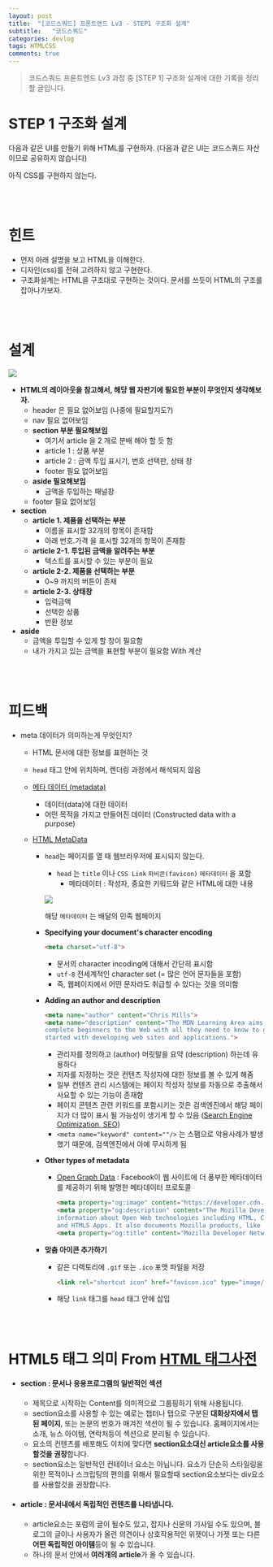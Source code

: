 ```yaml
---
layout: post
title:  "[코드스쿼드] 프론트엔드 Lv3 - STEP1 구조화 설계"
subtitle:   "코드스쿼드"
categories: devlog
tags: HTMLCSS
comments: true
---
```


> 코드스쿼드 프론트엔드 Lv3 과정 중 [STEP 1] 구조화 설계에 대한 기록을 정리할 글입니다.

# STEP 1 구조화 설계

다음과 같은 UI를 만들기 위해 HTML를 구현하자. (다음과 같은 UI는 코드스쿼드 자산이므로 공유하지 않습니다)

아직 CSS를 구현하지 않는다.

<br />

<br />

# 힌트

- 먼저 아래 설명을 보고 HTML을 이해한다.
- 디자인(css)를 전혀 고려하지 않고 구현한다.
- 구조화설계는 HTML을 구조대로 구현하는 것이다. 문서를 쓰듯이 HTML의 구조를 잡아나가보자.

<br />

<br />

# 설계

![](https://i.imgur.com/K4lv912.png)

- **HTML의 레이아웃을 참고해서, 해당 웹 자판기에 필요한 부분이 무엇인지 생각해보자.**
  - header 은 필요 없어보임 (나중에 필요할지도?)
  - nav 필요 없어보임
  - **section 부분 필요해보임**
    - 여기서 article 을 2 개로 분배 해야 할 듯 함
    - article 1 : 상품 부분
    - article 2 : 금액 투입 표시기, 번호 선택판, 상태 창
    - footer 필요 없어보임
  - **aside 필요해보임**
    - 금액을 투입하는 패널창
  - footer 필요 없어보임
- **section**
  - **article 1. 제품을 선택하는 부분**
    - 이름을 표시할 32개의 항목이 존재함
    - 아래 번호.가격 을 표시할 32개의 항목이 존재함
  - **article 2-1. 투입된 금액을 알려주는 부분**
    - 텍스트를 표시할 수 있는 부분이 필요
  - **article 2-2. 제품을 선택하는 부분**
    - 0~9 까지의 버튼이 존재
  - **article 2-3. 상태창**
    - 입력금액
    - 선택한 상품
    - 반환 정보
- **aside**
  - 금액을 투입할 수 있게 할 창이 필요함
  - 내가 가지고 있는 금액을 표현할 부분이 필요함 With 계산

<br />

<br />

# 피드백

- meta 데이터가 의미하는게 무엇인지?

  - HTML 문서에 대한 정보를 표현하는 것

  - `head` 태그 안에 위치하며, 렌더링 과정에서 해석되지 않음

  - [메타 데이터 (metadata)](https://ko.wikipedia.org/wiki/%EB%A9%94%ED%83%80%EB%8D%B0%EC%9D%B4%ED%84%B0)

    - 데이터(data)에 대한 데이터
    - 어떤 목적을 가지고 만들어진 데이터 (Constructed data with a purpose)

  - [HTML MetaData](https://developer.mozilla.org/ko/docs/Web/HTML/Element/meta)

    - `head`는 페이지를 열 때 웹브라우저에 표시되지 않는다.

      - `head` 는 `title` 이나 `CSS Link` `파비콘(favicon)` `메타데이터` 을 포함
        - 메타데이터 : 작성자, 중요한 키워드와 같은 HTML에 대한 내용

      ![](https://i.imgur.com/NiCvSMa.png)

      해당 `메타데이터` 는 배달의 민족 웹페이지

    - **Specifying your document's character encoding**

      ```html
      <meta charset="utf-8">
      ```

      - 문서의 character incoding에 대해서 간단히 표시함
      - `utf-8` 전세계적인 character set (= 많은 언어 문자들을 포함)
      - 즉, 웹페이지에서 어떤 문자라도 취급할 수 있다는 것을 의미함

    - **Adding an author and description**

      ```html
      <meta name="author" content="Chris Mills">
      <meta name="description" content="The MDN Learning Area aims to provide
      complete beginners to the Web with all they need to know to get
      started with developing web sites and applications.">
      ```

      - 관리자를 정의하고 (author) 머릿말을 요약 (description) 하는데 유용하다
      - 저자를 지정하는 것은 컨텐츠 작성자에 대한 정보를 볼 수 있게 해줌
      - 일부 컨텐츠 관리 시스템에는 페이지 작성자 정보를 자동으로 추출해서 사요할 수 있는 기능이 존재함
      - 페이지 콘텐츠 관련 키워드를 포함시키는 것은 검색엔진에서 해당 페이지가 더 많이 표시 될 가능성이 생기게 할 수 있음 ([Search Engine Optimization, SEO](https://developer.mozilla.org/en-US/docs/Glossary/SEO))
      - `<meta name="keyword" content=""/>` 는 스팸으로 악용사례가 발생했기 때문에, 검색엔진에서 아예 무시하게 됨

    - **Other types of metadata**

      - [Open Graph Data](http://ogp.me/) : Facebook이 웹 사이트에 더 풍부한 메타데이터를 제공하기 위해 발명한 메타데이터 프로토콜

        ```html
        <meta property="og:image" content="https://developer.cdn.mozilla.net/static/img/opengraph-logo.dc4e08e2f6af.png">
        <meta property="og:description" content="The Mozilla Developer Network (MDN) provides
        information about Open Web technologies including HTML, CSS, and APIs for both Web sites
        and HTML5 Apps. It also documents Mozilla products, like Firefox OS.">
        <meta property="og:title" content="Mozilla Developer Network">
        ```

    - **맞춤 아이콘 추가하기**

      - 같은 디렉토리에 `.gif` 또는 `.ico` 포맷 파일을 저장

        ```html
        <link rel="shortcut icon" href="favicon.ico" type="image/x-icon">
        ```

      - 해당 `link` 태그를 `head` 태그 안에 삽입

<br />

<br />

# HTML5 태그 의미 From [HTML 태그사전](https://opentutorials.org/module/552)

- #### section : 문서나 응용프로그램의 일반적인 섹션

  - 제목으로 시작하는 Content를 의미적으로 그룹핑하기 위해 사용됩니다.
  - section요소를 사용할 수 있는 예로는 챕터나 탭으로 구분된  **대화상자에서 탭된 페이지**, 또는 논문의 번호가 매겨진 색션이 될 수 있습니다. 홈페이지에서는 소개, 뉴스 아이템, 연락처등이 섹션으로 분리될 수 있습니다.
  - 요소의 컨텐츠를 배포해도 이치에 맞다면 **section요소대신 article요소를 사용할것을 권장**합니다.
  - section요소는 일반적인 컨테이너 요소는 아닙니다. 요소가 단순히 스타일링을 위한 목적이나 스크립팅의 편의를 위해서 필요할때 section요소보다는 div요소를 사용할것을 권장합니다.

- #### article : 문서내에서 독립적인 컨텐츠를 나타냅니다.

  - article요소는 포럼의 글이 될수도 있고, 잡지나 신문의 기사일 수도 있으며, 블로그의 글이나 사용자가 올린 의견이나 상호작용적인 위젯이나 가젯 또는 다른 **어떤 독립적인 아이템**등이 될 수 있습니다.
  - 하나의 문서 안에서 **여러개의 article**가 올 수 있습니다.


































